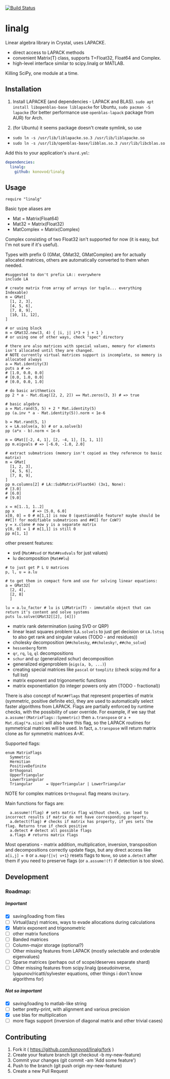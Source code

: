 [![Build Status](https://travis-ci.org/konovod/linalg.svg?branch=master)](https://travis-ci.org/konovod/linalg)

# linalg
Linear algebra library in Crystal, uses LAPACKE.
- direct access to LAPACK methods
- convenient Matrix(T) class, supports T=Float32, Float64 and Complex.
- high-level interface similar to scipy.linalg or MATLAB.

Killing SciPy, one module at a time.

## Installation

1. Install LAPACKE (and dependencies - LAPACK and BLAS). `sudo apt install libopenblas-base liblapacke` for Ubuntu, `sudo pacman -S lapacke` (for better performance use `openblas-lapack` package from AUR) for Arch.


2. (for Ubuntu) it seems package doesn't create symlink, so use
- `sudo ln -s /usr/lib/liblapacke.so.3 /usr/lib/liblapacke.so`
- `sudo ln -s /usr/lib/openblas-base/libblas.so.3 /usr/lib/libcblas.so`

Add this to your application's `shard.yml`:

```yaml
dependencies:
  linalg:
    github: konovod/linalg
```

## Usage

```crystal
require "linalg"
```
Basic type aliases are
- Mat = Matrix(Float64)
- Mat32 = Matrix(Float32)
- MatComplex = Matrix(Complex)

Complex consisting of two Float32 isn't supported for now (it is easy, but I'm not sure if it's useful).

Types with prefix G (GMat, GMat32, GMatComplex) are for actually allocated matrices,
others are automatically converted to them when needed.

```crystal
#suggested to don't prefix LA:: everywhere
include LA

# create matrix from array of arrays (or tuple... everything Indexable)
m = GMat[
  [1, 2, 3],
  [4, 5, 6],
  [7, 8, 9],
  [10, 11, 12],
]

# or using block
m = GMat32.new(3, 4) { |i, j| i*3 + j + 1 }
# or using one of other ways, check "spec" directory

# there are also matrices with special values, memory for elements isn't allocated until they are changed.
# NOTE currently virtual matrices support is incomplete, so memory is allocated always
a = Mat.identity(3)
puts a # =>
# [1.0, 0.0, 0.0]
# [0.0, 1.0, 0.0]
# [0.0, 0.0, 1.0]

# do basic arithmetics
pp 2 * a - Mat.diag([2, 2, 2]) == Mat.zeros(3, 3) # => true

# basic algebra
a = Mat.rand(5, 5) + 2 * Mat.identity(5)
pp (a.inv * a - Mat.identity(5)).norm < 1e-6

b = Mat.rand(5, 1)
x = LA.solve(a, b) # or a.solve(b)
pp (a*x - b).norm < 1e-6

m = GMat[[-2, 4, 1], [2, -4, 1], [1, 1, 1]]
pp m.eigvals # => [-6.0, -1.0, 2.0]

# extract submatrices (memory isn't copied as they reference to basic matrix)
m = GMat[
  [1, 2, 3],
  [4, 5, 6],
  [7, 8, 9],
]
pp m.columns[2] # LA::SubMatrix(Float64) (3x1, None):
# [3.0]
# [6.0]
# [9.0]

x = m[1..1, 1..2]
pp x        # => [5.0, 6.0]
x[0, 0] = 0 # m[1,1] is now 0 (questionable feature? maybe should be ##[]! for modifiable submatrices and ##[] for CoW?)
y = x.clone # now y is a separate matrix
y[0, 0] = 1 # m[1,1] is still 0
pp m[1, 1]

```
other present features:

- svd (`Mat##svd` or `Mat##svdvals` for just values)
- lu decomposition (`Mat##lu`)
```crystal
# to just get P L U matrices
p, l, u = a.lu

# to get them in compact form and use for solving linear equations:
a = GMat32[
  [2, 4],
  [2, 8]
  ]

lu = a.lu_factor # lu is LUMatrix(T) - immutable object that can return it's content and solve systems
puts lu.solve(GMat32[[2], [4]])
```
- matrix rank determination (using SVD or QRP)
- linear least squares problem (`LA.solvels` to just get decision or `LA.lstsq` to also get rank and singular values (TODO - and residues))
- cholesky decomposition (`##cholesky`, `##cholesky!`, `##cho_solve`)
- `hessenberg` form
- `qr`, `rq`, `lq`, `ql` decompositions
- `schur` and `qz` (generalized schur) decomposition
- generalized eigenproblem (`eigs(a, b, ...)`)
- creating special matrices like `pascal` or `toeplitz` (check scipy.md for a full list)
- matrix exponent and trigonomertic functions
- matrix exponentiation (to integer powers only atm (TODO - fractional))


There is also concept of `Mat##flags` that represent properties of matrix (symmetric, positive definite etc), they are used to automatically select faster algorithms from LAPACK. Flags are partially enforced by runtime checks, with the possibility of user override. For example, if we say that `a.assume!(MatrixFlags::Symmetric)` then `a.transpose` or `a + Mat.diag(*a.size)` will also have this flag, so the LAPACK routines for symmetrical matrices will be used. In fact, `a.transpose` will return matrix clone as for symmetric matrices A=A'.

Supported flags:
```crystal
enum MatrixFlags
  Symmetric
  Hermitian
  PositiveDefinite
  Orthogonal
  UpperTriangular
  LowerTriangular
  Triangular      = UpperTriangular | LowerTriangular
```
NOTE for complex matrices `Orthogonal` flag means `Unitary`.

Main functions for flags are:
```crystal
  a.assume!(flag) # sets matrix flag without check, can lead to incorrect results if matrix do not have corresponding property.
  a.detect(flag) # checks if matrix has property, if yes sets the flag. Returns true if check positive
  a.detect # detect all possible flags
  a.flags # returns matrix flags
```
Most operations - matrix addition, multiplication, inversion, transposition and decompositions correctly update flags, but any direct access like `a[i,j] = 0` or `a.map!{|v| v+1}` resets flags to `None`, so use `a.detect` after them if you need to preserve flags (or `a.assume!(f)` if detection is too slow).

## Development

### Roadmap:

##### Important

- [x] saving/loading from files
- [ ] Virtual(lazy) matrices, ways to evade allocations during calculations
- [x] Matrix exponent and trigonometric
- [ ] other matrix functions
- [ ] Banded matrices
- [ ] Column-major storage (optional?)
- [ ] Other missing features from LAPACK (mostly selectable and orderable eigenvalues)
- [ ] Sparse matrices (perhaps out of scope/deserves separate shard)
- [ ] Other missing features from scipy.linalg (pseudoinverse, lyapunov/ricatti/sylvester equations, other things i don't know algorithms for)

##### Not so important

- [x] saving/loading to matlab-like string
- [ ] better pretty-print, with alignment and various precision
- [x] use blas for multiplication
- [ ] more flags support (inversion of diagonal matrix and other trivial cases)

## Contributing

1. Fork it ( https://github.com/konovod/linalg/fork )
2. Create your feature branch (git checkout -b my-new-feature)
3. Commit your changes (git commit -am 'Add some feature')
4. Push to the branch (git push origin my-new-feature)
5. Create a new Pull Request
